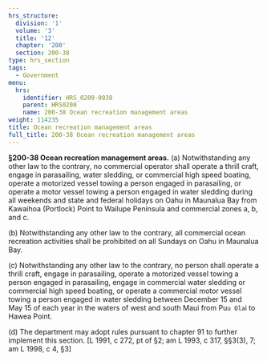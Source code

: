 ```yaml
---
hrs_structure:
  division: '1'
  volume: '3'
  title: '12'
  chapter: '200'
  section: 200-38
type: hrs_section
tags:
  - Government
menu:
  hrs:
    identifier: HRS_0200-0038
    parent: HRS0200
    name: 200-38 Ocean recreation management areas
weight: 114235
title: Ocean recreation management areas
full_title: 200-38 Ocean recreation management areas
---
```

**§200-38 Ocean recreation management areas.** (a) Notwithstanding any other law to the contrary, no commercial operator shall operate a thrill craft, engage in parasailing, water sledding, or commercial high speed boating, operate a motorized vessel towing a person engaged in parasailing, or operate a motor vessel towing a person engaged in water sledding during all weekends and state and federal holidays on Oahu in Maunalua Bay from Kawaihoa (Portlock) Point to Wailupe Peninsula and commercial zones a, b, and c.

(b) Notwithstanding any other law to the contrary, all commercial ocean recreation activities shall be prohibited on all Sundays on Oahu in Maunalua Bay.

(c) Notwithstanding any other law to the contrary, no person shall operate a thrill craft, engage in parasailing, operate a motorized vessel towing a person engaged in parasailing, engage in commercial water sledding or commercial high speed boating, or operate a commercial motor vessel towing a person engaged in water sledding between December 15 and May 15 of each year in the waters of west and south Maui from Pu`u Ola`i to Hawea Point.

(d) The department may adopt rules pursuant to chapter 91 to further implement this section. [L 1991, c 272, pt of §2; am L 1993, c 317, §§3(3), 7; am L 1998, c 4, §3]